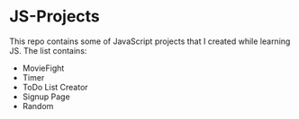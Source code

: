 # JS-Projects

This repo contains some of JavaScript projects that I created while learning JS.
The list contains:
* MovieFight
* Timer
* ToDo List Creator
* Signup Page
* Random
